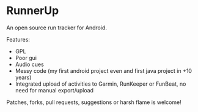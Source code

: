 RunnerUp
========

An open source run tracker for Android.

Features:
- GPL
- Poor gui
- Audio cues
- Messy code (my first android project even and first java project in +10 years)
- Integrated upload of activities to Garmin, RunKeeper or FunBeat,
  no need for manual export/upload

Patches, forks, pull requests, suggestions or harsh flame is welcome!
